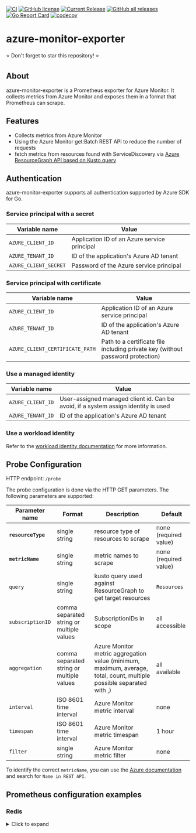 [![CI](https://github.com/jkroepke/azure-monitor-exporter/workflows/CI/badge.svg)](https://github.com/jkroepke/azure-monitor-exporter/actions?query=workflow%3ACI)
[![GitHub license](https://img.shields.io/github/license/jkroepke/azure-monitor-exporter)](https://github.com/jkroepke/azure-monitor-exporter/blob/master/LICENSE.txt)
[![Current Release](https://img.shields.io/github/release/jkroepke/azure-monitor-exporter.svg)](https://github.com/jkroepke/azure-monitor-exporter/releases/latest)
[![GitHub all releases](https://img.shields.io/github/downloads/jkroepke/azure-monitor-exporter/total?logo=github)](https://github.com/jkroepke/azure-monitor-exporter/releases/latest)
[![Go Report Card](https://goreportcard.com/badge/github.com/jkroepke/openvpn-auth-oauth2)](https://goreportcard.com/report/github.com/jkroepke/azure-monitor-exporter)
[![codecov](https://codecov.io/gh/jkroepke/azure-monitor-exporter/graph/badge.svg?token=66VT000UYO)](https://codecov.io/gh/jkroepke/azure-monitor-exporter)

# azure-monitor-exporter

⭐ Don't forget to star this repository! ⭐

## About

azure-monitor-exporter is a Prometheus exporter for Azure Monitor. It collects metrics from Azure Monitor and exposes
them in a format that Prometheus can scrape.

## Features

- Collects metrics from Azure Monitor 
- Using the Azure Monitor get:Batch REST API to reduce the number of requests
- fetch metrics from resources found with ServiceDiscovery via [Azure ResourceGraph API based on Kusto query](https://docs.microsoft.com/en-us/azure/governance/resource-graph/overview)

## Authentication

azure-monitor-exporter supports all authentication supported by Azure SDK for Go.

### Service principal with a secret

| Variable name         | Value                                        |
|-----------------------|----------------------------------------------|
| `AZURE_CLIENT_ID`     | Application ID of an Azure service principal |
| `AZURE_TENANT_ID`     | ID of the application's Azure AD tenant      |
| `AZURE_CLIENT_SECRET` | Password of the Azure service principal      |

### Service principal with certificate

| Variable name                   | Value                                                                          |
|---------------------------------|--------------------------------------------------------------------------------|
| `AZURE_CLIENT_ID`               | Application ID of an Azure service principal                                   |
| `AZURE_TENANT_ID`               | ID of the application's Azure AD tenant                                        |
| `AZURE_CLIENT_CERTIFICATE_PATH` | Path to a certificate file including private key (without password protection) |

### Use a managed identity

| Variable name     | Value                                                                              |
|-------------------|------------------------------------------------------------------------------------|
| `AZURE_CLIENT_ID` | User-assigned managed client id. Can be avoid, if a system assign identity is used |
| `AZURE_TENANT_ID` | ID of the application's Azure AD tenant                                            |

### Use a workload identity

Refer to the [workload identity documentation](https://learn.microsoft.com/en-us/azure/aks/workload-identity-overview?tabs=dotnet#service-account-labels-and-annotations) for more information.

## Probe Configuration

HTTP endpoint: `/probe`

The probe configuration is done via the HTTP GET parameters. The following parameters are supported:

| Parameter name     | Format                                    | Description                                                                                                          | Default               |
|--------------------|-------------------------------------------|----------------------------------------------------------------------------------------------------------------------|-----------------------|
| **`resourceType`** | single string                             | resource type of resources to scrape                                                                                 | none (required value) |
| **`metricName`**   | single string                             | metric names to scrape                                                                                               | none (required value) |
| `query`            | single string                             | kusto query used against ResourceGraph to get target resources                                                       | `Resources`           |
| `subscriptionID`   | comma separated string or multiple values | SubscriptionIDs in scope                                                                                             | all accessible        |
| `aggregation`      | comma separated string or multiple values | Azure Monitor metric aggregation value (minimum, maximum, average, total, count, multiple possible separated with ,) | all available         |
| `interval`         | ISO 8601 time interval                    | Azure Monitor metric interval                                                                                        | none                  |
| `timespan`         | ISO 8601 time interval                    | Azure Monitor metric timespan                                                                                        | 1 hour                |
| `filter`           | single string                             | Azure Monitor metric filter                                                                                          | none                  |


To identify the correct `metricName`, you can use the [Azure documentation](https://learn.microsoft.com/en-us/azure/azure-monitor/reference/supported-metrics/metrics-index) and search for `Name in REST API`.


## Prometheus configuration examples

### Redis

<details>
<summary>Click to expand</summary>

```yaml
- job_name: azure-metrics-redis
  scrape_interval: 1m
  metrics_path: /probe
  params:
    resourceType:
    - Microsoft.Cache/Redis"
    metricName:
    - connectedclients
    - totalcommandsprocessed
    - cachehits
    - cachemisses
    - getcommands
    - setcommands
    - operationsPerSecond
    - evictedkeys
    - totalkeys
    - expiredkeys
    - usedmemory
    - usedmemorypercentage
    - usedmemoryRss
    - serverLoad
    - cacheWrite
    - cacheRead
    - percentProcessorTime
    - cacheLatency
    - errors
    interval: ["PT1M"]
    timespan: ["PT1M"]
    aggregation:
    - average
    - total
  static_configs:
  - targets: ["azure-metrics-exporter:8080"]
```

</details>
